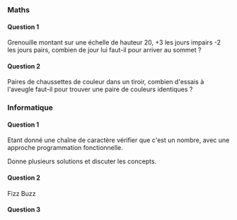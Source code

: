 ### Maths

#### Question 1

Grenouille montant sur une échelle de hauteur 20, +3 les jours impairs -2 les jours pairs, combien de jour lui faut-il pour arriver au sommet ?

#### Question 2

Paires de chaussettes de couleur dans un tiroir, combien d'essais à l'aveugle faut-il pour trouver une paire de couleurs identiques ?

### Informatique

#### Question 1

Etant donné une chaîne de caractère vérifier que c'est un nombre, avec une approche programmation fonctionnelle.

Donne plusieurs solutions et discuter les concepts.

#### Question 2

Fizz Buzz

#### Question 3
